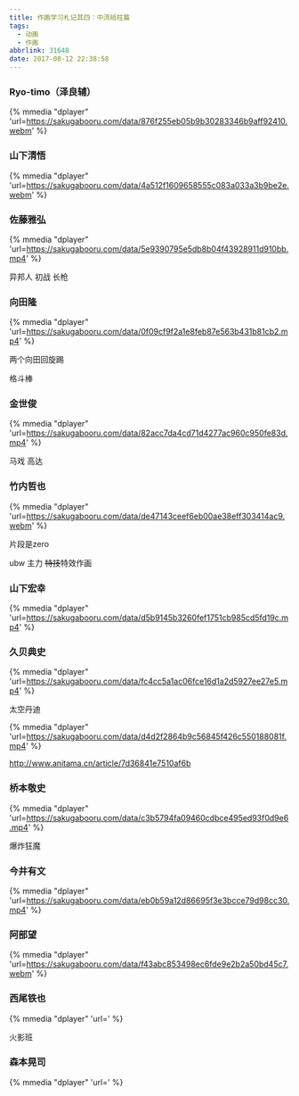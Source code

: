 ```yaml
---
title: 作画学习札记其四：中流砥柱篇
tags:
  - 动画
  - 作画
abbrlink: 31648
date: 2017-08-12 22:38:58
---
```

### Ryo-timo（泽良辅）

{% mmedia "dplayer" 'url=https://sakugabooru.com/data/876f255eb05b9b30283346b9aff92410.webm' %}




### 山下清悟

{% mmedia "dplayer" 'url=https://sakugabooru.com/data/4a512f1609658555c083a033a3b9be2e.webm' %}


### 佐藤雅弘

{% mmedia "dplayer" 'url=https://sakugabooru.com/data/5e9390795e5db8b04f43928911d910bb.mp4' %}

异邦人  初战  长枪

### 向田隆

{% mmedia "dplayer" 'url=https://sakugabooru.com/data/0f09cf9f2a1e8feb87e563b431b81cb2.mp4' %}

两个向田回旋踢

格斗棒


### 金世俊

{% mmedia "dplayer" 'url=https://sakugabooru.com/data/82acc7da4cd71d4277ac960c950fe83d.mp4' %}

马戏  高达


### 竹内哲也

{% mmedia "dplayer" 'url=https://sakugabooru.com/data/de47143ceef6eb00ae38eff303414ac9.webm' %}



片段是zero

ubw 主力 <del>特技</del>特效作画


### 山下宏幸

{% mmedia "dplayer" 'url=https://sakugabooru.com/data/d5b9145b3260fef1751cb985cd5fd19c.mp4' %}

### 久贝典史

{% mmedia "dplayer" 'url=https://sakugabooru.com/data/fc4cc5a1ac06fce16d1a2d5927ee27e5.mp4' %}

太空丹迪

{% mmedia "dplayer" 'url=https://sakugabooru.com/data/d4d2f2864b9c56845f426c550188081f.mp4' %}

http://www.anitama.cn/article/7d36841e7510af6b


### 桥本敬史

{% mmedia "dplayer" 'url=https://sakugabooru.com/data/c3b5794fa09460cdbce495ed93f0d9e6.mp4' %}

爆炸狂魔

### 今井有文

{% mmedia "dplayer" 'url=https://sakugabooru.com/data/eb0b59a12d86695f3e3bcce79d98cc30.mp4' %}

### 阿部望


{% mmedia "dplayer" 'url=https://sakugabooru.com/data/f43abc853498ec6fde9e2b2a50bd45c7.webm' %}



### 西尾铁也

{% mmedia "dplayer" 'url=' %}

火影班


### 森本晃司

{% mmedia "dplayer" 'url=' %}
